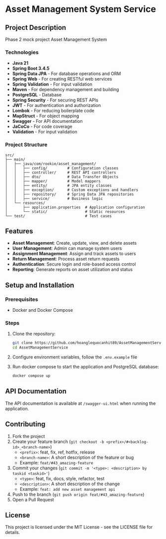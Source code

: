 # Asset Management System Service

## Project Description

Phase 2 mock project Asset Management System

### Technologies
- **Java 21**
- **Spring Boot 3.4.5**
- **Spring Data JPA** - For database operations and ORM
- **Spring Web** - For creating RESTful web services
- **Spring Validation** - For input validation
- **Maven** - For dependency management and building
- **PostgreSQL** - Database
- **Spring Security** - For securing REST APIs
- **JWT** - For authentication and authorization
- **Lombok** - For reducing boilerplate code
- **MapStruct** - For object mapping
- **Swagger** - For API documentation
- **JaCoCo** - For code coverage
- **Validation** - For input validation

### Project Structure
```
src/
├── main/
│   ├── java/com/rookie/asset_management/
│   │   ├── config/         # Configuration classes
│   │   ├── controller/     # REST API controllers
│   │   ├── dto/            # Data Transfer Objects
│   │   ├── mapper/         # Model mappers
│   │   ├── entity/         # JPA entity classes
│   │   ├── exception/      # Custom exceptions and handlers
│   │   ├── repository/     # Spring Data JPA repositories
│   │   ├── service/        # Business logic
│   └── resources/
│       ├── application.properties  # Application configuration
│       └── static/                 # Static resources
└── test/                           # Test cases
```

## Features
- **Asset Management**: Create, update, view, and delete assets
- **User Management**: Admin can manage system users
- **Assignment Management**: Assign and track assets to users
- **Return Management**: Process asset return requests
- **Authentication**: Secure login and role-based access control
- **Reporting**: Generate reports on asset utilization and status

## Setup and Installation

### Prerequisites
- Docker and Docker Compose

### Steps
1. Clone the repository:
   ```bash
   git clone https://github.com/hoanglequocanhit89/AssetManagementService.git
   cd AssetManagementService
   ```
   
2. Configure environment variables, follow the `.env.example` file

3. Run docker compose to start the application and PostgreSQL database:
   ```bash
   docker compose up
   ```

## API Documentation
The API documentation is available at `/swagger-ui.html` when running the application.

## Contributing
1. Fork the project
2. Create your feature branch (`git checkout -b <prefix>/#<backlog-id>_<branch-name>`)
   - `<prefix>`: feat, fix, ref, hotfix, release
   - `<branch-name>`: A short description of the feature or bug
   - Example: `feat/#43_amazing-feature`
3. Commit your changes (`git commit -m '<type>: <description> by taskid <taskid>'`)
   - `<type>`: feat, fix, docs, style, refactor, test
   - `<description>`: A short description of the change
   - Example: `feat: add new asset management api`
4. Push to the branch (`git push origin feat/#43_amazing-feature`)
5. Open a Pull Request

## License
This project is licensed under the MIT License - see the LICENSE file for details.